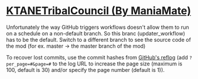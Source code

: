 # [KTANETribalCouncil (By ManiaMate)](https://github.com/ManiaMate/KTANETribalCouncil)

Unfortunately the way GitHub triggers workflows doesn't allow them to run on a schedule on a non-default branch. So this branc (updater_workflow) has to be the default. Switch to a different branch to see the source code of the mod (for ex. master -> the master branch of the mod)

To recover lost commits, use the commit hashes from [GitHub's reflog](https://api.github.com/repos/KtaneModules/KTANETribalCouncil-ManiaMate/events) (add `?per_page=#&page=#` to the log URL to increase the page size (maximum is 100, default is 30) and/or specify the page number (default is 1)).
